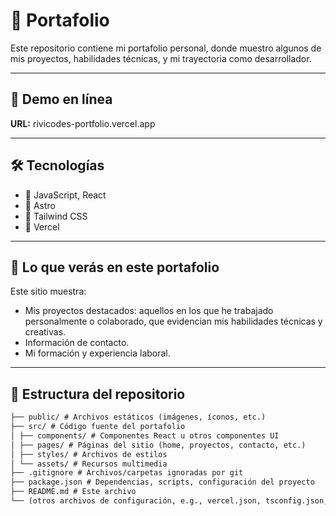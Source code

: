# 💼 Portafolio

Este repositorio contiene mi portafolio personal, donde muestro algunos de mis proyectos, habilidades técnicas, y mi trayectoria como desarrollador.

---

## 🚀 Demo en línea

**URL:** rivicodes-portfolio.vercel.app

---

## 🛠 Tecnologías

- 🔧 JavaScript, React
- 🔧 Astro
- 🔧 Tailwind CSS
- 🔧 Vercel

---

## 🎯 Lo que verás en este portafolio

Este sitio muestra:

- Mis proyectos destacados: aquellos en los que he trabajado personalmente o colaborado, que evidencian mis habilidades técnicas y creativas.
- Información de contacto.
- Mi formación y experiencia laboral.

---

## 📂 Estructura del repositorio

```txt
├── public/ # Archivos estáticos (imágenes, íconos, etc.)
├── src/ # Código fuente del portafolio
│ ├── components/ # Componentes React u otros componentes UI
│ ├── pages/ # Páginas del sitio (home, proyectos, contacto, etc.)
│ ├── styles/ # Archivos de estilos
│ └── assets/ # Recursos multimedia
├── .gitignore # Archivos/carpetas ignoradas por git
├── package.json # Dependencias, scripts, configuración del proyecto
├── README.md # Este archivo
└── (otros archivos de configuración, e.g., vercel.json, tsconfig.json, etc.)
```
